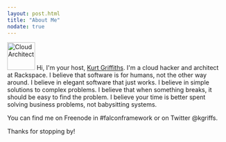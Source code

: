 ```yaml
---
layout: post.html
title: "About Me"
nodate: true
---
```


<img src="/assets/images/mug.jpg" width='64px' height='64px' alt="Cloud Architect" class='left'/> Hi, I'm your host, <a href="http://kgriffs.com" title="About Kurt Griffiths" target="_blank">Kurt Griffiths</a>. I'm a cloud hacker and architect at Rackspace. I believe that software is for humans, not the other way around. I believe in elegant software that just works. I believe in simple solutions to complex problems. I believe that when something breaks, it should be easy to find the problem. I believe your time is better spent solving business problems, not babysitting systems.

You can find me on Freenode in #falconframework or on Twitter @kgriffs.

Thanks for stopping by!